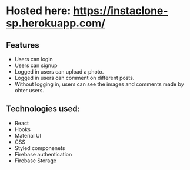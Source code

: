 # Hosted here: https://instaclone-sp.herokuapp.com/

## Features
* Users can login 
* Users can signup
* Logged in users can upload a photo.
* Logged in users can comment on different posts.
* Without logging in, users can see the images and comments made by ohter users.

## Technologies used:
* React
* Hooks
* Material UI
* CSS
* Styled componenets
* Firebase authentication
* Firebase Storage
